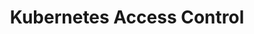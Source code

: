 ---
# Accomplishments widget.
widget: "howto"  # Widget name:  common, howto perspective, reading, cd-with-jenkins-and-docker  etc
headless: true  # This file represents a page section.
active: true  # Activate this widget? true/false
weight: 2 # Order that this section will appear.
title: "Kubernetes Access Control"
subtitle: ""

# Date format
date_format: "Jan 2006"

# Accomplishments.
#   Add/remove as many `[[item]]` blocks below as you like.
#   `title`, `organization` and `date_start` are the required parameters.
#   Leave other parameters empty if not required.
#   Begin/end multi-line descriptions with 3 quotes `"""`.
item: 
smallItem: 
 - title: "Kubernetes RBAC: Asking for Forgiveness or Getting Permission"
   summary: "blog.aquasec.com"
   linkText: ""
   linkUrl: "https://blog.aquasec.com/kubernetes-rbac"
   openNewWindow: 
   image: "https://res.cloudinary.com/agile-seo/image/fetch/w_62,dpr_1.0,d_blank_am8gzx.png/https%3A%2F%2Flogo.clearbit.com%2Fblog.aquasec.com%3Fsize%3D250" 
 - title: "Demystifying Role-Based Access Control (RBAC) in Kubernetes"
   summary: "cncf.io"
   linkText: ""
   linkUrl: "https://www.cncf.io/blog/2018/08/01/demystifying-rbac-in-kubernetes/"
   openNewWindow: 
   image: "https://res.cloudinary.com/agile-seo/image/fetch/w_62,dpr_1.0,d_blank_am8gzx.png/https%3A%2F%2Flogo.clearbit.com%2Fcncf.io%3Fsize%3D250" 
 - title: "Defining Privileges and Access Control Settings for Pods and Containers in Kubernetes"
   summary: "supergiant.io"
   linkText: ""
   linkUrl: "https://supergiant.io/blog/defining-privileges-and-access-control-settings-for-pods-and-containers-in-kubernetes"
   openNewWindow: 
   image: "https://res.cloudinary.com/agile-seo/image/fetch/w_62,dpr_1.0,d_blank_am8gzx.png/https%3A%2F%2Flogo.clearbit.com%2Fsupergiant.io%3Fsize%3D250" 
 - title: "Kubernetes Authorization - Details About Creating Policies Using Authorization Modules"
   summary: "kubernetes.io"
   linkText: ""
   linkUrl: "https://kubernetes.io/docs/reference/access-authn-authz/authorization/"
   openNewWindow: 
   image: "https://res.cloudinary.com/agile-seo/image/fetch/w_62,dpr_1.0,d_blank_am8gzx.png/https%3A%2F%2Flogo.clearbit.com%2Fkubernetes.io%3Fsize%3D250" 
 - title: "Controlling Access to the Kubernetes API"
   summary: "kubernetes.io"
   linkText: ""
   linkUrl: "https://kubernetes.io/docs/reference/access-authn-authz/controlling-access/"
   openNewWindow: 
   image: "https://res.cloudinary.com/agile-seo/image/fetch/w_62,dpr_1.0,d_blank_am8gzx.png/https%3A%2F%2Flogo.clearbit.com%2Fkubernetes.io%3Fsize%3D250" 
 - title: "Configuring permissions in Kubernetes with RBAC"
   summary: "medium.com"
   linkText: ""
   linkUrl: "https://medium.com/containerum/configuring-permissions-in-kubernetes-with-rbac-a456a9717d5d"
   openNewWindow: 
   image: "https://res.cloudinary.com/agile-seo/image/fetch/w_62,dpr_1.0,d_blank_am8gzx.png/https%3A%2F%2Flogo.clearbit.com%2Fmedium.com%3Fsize%3D250" 
 - title: "What you need to know about Kubernetes RBAC"
   summary: "bout.gitlab.com"
   linkText: ""
   linkUrl: "https://about.gitlab.com/2018/08/07/understanding-kubernestes-rbac/"
   openNewWindow: 
   image: "https://res.cloudinary.com/agile-seo/image/fetch/w_62,dpr_1.0,d_blank_am8gzx.png/https%3A%2F%2Flogo.clearbit.com%2Fabout.gitlab.com%3Fsize%3D250" 
 - title: "Understanding Kubernetes RBAC"
   summary: "rancher.com"
   linkText: ""
   linkUrl: "https://rancher.com/understanding-kubernetes-rbac/"
   openNewWindow: 
   image: "https://res.cloudinary.com/agile-seo/image/fetch/w_62,dpr_1.0,d_blank_am8gzx.png/https%3A%2F%2Flogo.clearbit.com%2Francher.com%3Fsize%3D250" 
 - title: "A Dash of Security: Locking Down Kubernetes Admin Access to Thwart Cryptojacking"
   summary: "blogs.vmware.com"
   linkText: ""
   linkUrl: "https://blogs.vmware.com/cloudnative/2018/07/20/a-dash-of-security-locking-down-kubernetes-admin-access-to-thwart-crytojacking/"
   openNewWindow: 
   image: "https://res.cloudinary.com/agile-seo/image/fetch/w_62,dpr_1.0,d_blank_am8gzx.png/https%3A%2F%2Flogo.clearbit.com%2Fblogs.vmware.com%3Fsize%3D250" 
 - title: "Access Control Options Available in Google Container Registry"
   summary: "cloud.google.com"
   linkText: ""
   linkUrl: "https://cloud.google.com/container-registry/docs/access-control"
   openNewWindow: 
   image: "https://res.cloudinary.com/agile-seo/image/fetch/w_62,dpr_1.0,d_blank_am8gzx.png/https%3A%2F%2Flogo.clearbit.com%2Fcloud.google.com%3Fsize%3D250" 
---